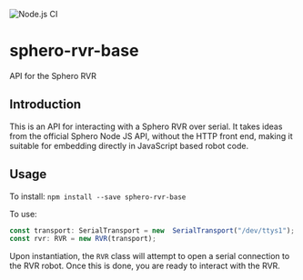 ![Node.js CI](https://github.com/zhiquanyeo/sphero-rvr/workflows/Node.js%20CI/badge.svg)

# sphero-rvr-base
API for the Sphero RVR

## Introduction
This is an API for interacting with a Sphero RVR over serial. It takes ideas from the official Sphero Node JS API, without the HTTP front end, making it suitable for embedding directly in JavaScript based robot code.

## Usage
To install: `npm install --save sphero-rvr-base`

To use:

```typescript
const transport: SerialTransport = new  SerialTransport("/dev/ttys1");
const rvr: RVR = new RVR(transport);
```

Upon instantiation, the `RVR` class will attempt to open a serial connection to the RVR robot. Once this is done, you are ready to interact with the RVR.
